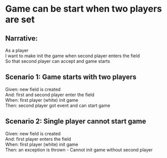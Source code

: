 # Game can be start when two players are set

## Narrative:
As a player  
I want to make init the game when second player enters the field  
So that second player can accept and game starts  

## Scenario 1: Game starts with two players
Given: new field is created  
And: first and second player enter the field  
When: first player (white) init game  
Then: second player got event and can start game  


## Scenario 2: Single player cannot start game
Given: new field is created  
And: first player enters the field  
When: first player (white) init game  
Then: an exception is thrown - Cannot init game without second player  

